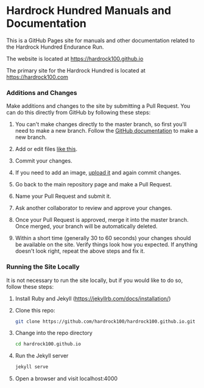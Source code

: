 # Hardrock Hundred Manuals and Documentation

This is a GitHub Pages site for manuals and other documentation related to the Hardrock Hundred Endurance Run. 

The website is located at https://hardrock100.github.io

The primary site for the Hardrock Hundred is located at https://hardrock100.com

### Additions and Changes

Make additions and changes to the site by submitting a Pull Request. You can do this directly from
GitHub by following these steps:

1. You can't make changes directly to the master branch, so first you'll need to make a new branch. 
Follow the [GitHub documentation](https://docs.github.com/en/github/collaborating-with-issues-and-pull-requests/creating-and-deleting-branches-within-your-repository#creating-a-branch) to make a new branch.

2. Add or edit files [like this](https://docs.github.com/en/github/managing-files-in-a-repository/editing-files-in-your-repository). 

3. Commit your changes.

4. If you need to add an image, [upload it](https://docs.github.com/en/github/managing-files-in-a-repository/adding-a-file-to-a-repository) and again commit changes.

5. Go back to the main repository page and make a Pull Request.

6. Name your Pull Request and submit it.

7. Ask another collaborator to review and approve your changes.

8. Once your Pull Request is approved, merge it into the master branch. Once merged, your branch will be automatically deleted.

9. Within a short time (generally 30 to 60 seconds) your changes should be available on the site. 
   Verify things look how you expected. If anything doesn't look right, repeat the above steps and fix it.

### Running the Site Locally

It is not necessary to run the site locally, but if you would like to do so, follow these steps:

1. Install Ruby and Jekyll (https://jekyllrb.com/docs/installation/)
2. Clone this repo:
   ```bash
   git clone https://github.com/hardrock100/hardrock100.github.io.git
   ```
   
3. Change into the repo directory
   ```bash
   cd hardrock100.github.io
   ```
   
4. Run the Jekyll server
   ```bash
   jekyll serve
   ```
   
5. Open a browser and visit localhost:4000
